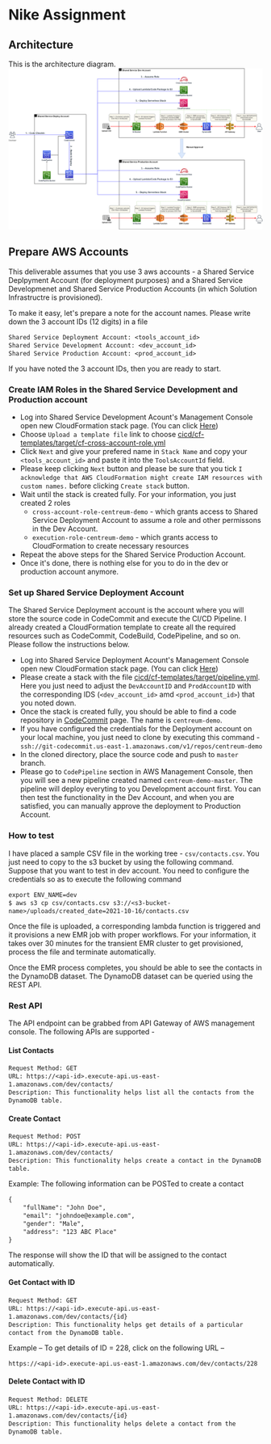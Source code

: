 # Nike Assignment

## Architecture
This is the architecture diagram.
![](docs/architecture.png?raw=true)

## Prepare AWS Accounts
This deliverable assumes that you use 3 aws accounts - a Shared Service Deplpyment Account (for deployment purposes) and a Shared Service Developmenet and Shared Service Production Accounts (in which Solution Infrastructre is provisioned).

To make it easy, let's prepare a note for the account names. Please write down the 3 account IDs (12 digits) in a file
```
Shared Service Deployment Account: <tools_account_id>
Shared Service Development Account: <dev_account_id>
Shared Service Production Account: <prod_account_id>
```

If you have noted the 3 account IDs, then you are ready to start.

### Create IAM Roles in the Shared Service Development and Production account
- Log into Shared Service Development Acount's Management Console open new CloudFormation stack page. (You can click [Here](https://console.aws.amazon.com/CloudFormation/home?region=us-east-1#/stacks/create/template))
- Choose `Upload a template file` link to choose [cicd/cf-templates/target/cf-cross-account-role.yml](cicd/cf-templates/target/cf-cross-account-role.yml)
- Click `Next` and give your prefered name in `Stack Name` and copy your `<tools_account_id>` and paste it into the `ToolsAccountId` field.
- Please keep clicking `Next` button and please be sure that you tick `I acknowledge that AWS CloudFormation might create IAM resources with custom names.` before clicking `Create stack` button.
- Wait until the stack is created fully. For your information, you just created 2 roles 
    - `cross-account-role-centreum-demo` - which grants access to Shared Service Deployment Account to assume a role and other permissons in the Dev Account. 
    - `execution-role-centreum-demo` - which grants access to CloudFormation to create necessary resources
- Repeat the above steps for the Shared Service Production Account. 
- Once it's done, there is nothing else for you to do in the dev or production account anymore.

### Set up Shared Service Deployment Account
The Shared Service Deployment account is the account where you will store the source code in CodeCommit and execute the CI/CD Pipeline. I already created a CloudFormation template to create all the required resources such as CodeCommit, CodeBuild, CodePipeline, and so on. 
Please follow the instructions below.
- Log into Shared Service Deployment Acount's Management Console open new CloudFormation stack page. (You can click [Here](https://console.aws.amazon.com/CloudFormation/home?region=us-east-1#/stacks/create/template))
- Please create a stack with the file [cicd/cf-templates/target/pipeline.yml](cicd/cf-templates/source/pipeline.yml). Here you just need to adjust the `DevAccountID` and `ProdAccountID` with the corresponding IDS (`<dev_account_id>` amd `<prod_account_id>`) that you noted down.
- Once the stack is created fully, you should be able to find a code repository in [CodeCommit](https://console.aws.amazon.com/codesuite/codecommit/repositories?region=us-east-1) page. The name is `centreum-demo`.
- If you have configured the credentials for the Deployment account on your local machine, you just need to clone by executing this command - `ssh://git-codecommit.us-east-1.amazonaws.com/v1/repos/centreum-demo`
- In the cloned directory, place the source code and push to `master` branch.
- Please go to `CodePipeline` section in AWS Management Console, then you will see a new pipeline created named `centreum-demo-master`. The pipeline will deploy everyting to you Development account first. You can then test the functionality in the Dev Account, and when you are satisfied, you can manually approve the deployment to Production Account.


### How to test
I have placed a sample CSV file in the working tree - `csv/contacts.csv`. You just need to copy to the s3 bucket by using the following command. Suppose that you want to test in dev account. You need to configure the credentials so as to execute the following command
```
export ENV_NAME=dev
$ aws s3 cp csv/contacts.csv s3://<s3-bucket-name>/uploads/created_date=2021-10-16/contacts.csv
```

Once the file is uploaded, a corresponding lambda function is triggered and it provisions a new EMR job with proper workflows. For your information, it takes over 30 minutes for the transient EMR cluster to get provisioned, process the file and terminate automatically.

Once the EMR process completes, you should be able to see the contacts in the DynamoDB dataset. The DynamoDB dataset can be queried using the REST API. 

### Rest API
The API endpoint can be grabbed from API Gateway of AWS management console. The following APIs are supported -

#### List Contacts

    Request Method: GET
    URL: https://<api-id>.execute-api.us-east-1.amazonaws.com/dev/contacts/
    Description: This functionality helps list all the contacts from the DynamoDB table.

#### Create Contact
    Request Method: POST
    URL: https://<api-id>.execute-api.us-east-1.amazonaws.com/dev/contacts/
    Description: This functionality helps create a contact in the DynamoDB table.


Example: The following information can be POSTed to create a contact

```
{
    "fullName": "John Doe",
    "email": "johndoe@example.com",
    "gender": "Male",
    "address": "123 ABC Place"
}
```

The response will show the ID that will be assigned to the contact automatically. 


#### Get Contact with ID
    Request Method: GET
    URL: https://<api-id>.execute-api.us-east-1.amazonaws.com/dev/contacts/{id}
    Description: This functionality helps get details of a particular contact from the DynamoDB table.

Example – To get details of ID = 228, click on the following URL –

    https://<api-id>.execute-api.us-east-1.amazonaws.com/dev/contacts/228


#### Delete Contact with ID
    Request Method: DELETE
    URL: https://<api-id>.execute-api.us-east-1.amazonaws.com/dev/contacts/{id}
    Description: This functionality helps delete a contact from the DynamoDB table.
